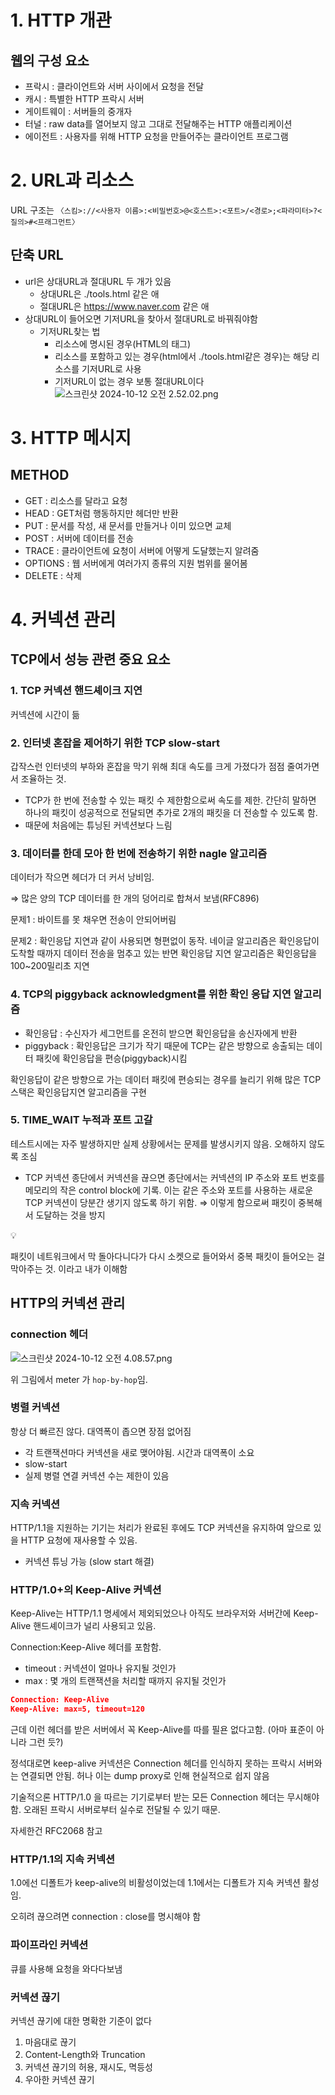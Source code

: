 # 1. HTTP 개관

## 웹의 구성 요소

- 프락시 : 클라이언트와 서버 사이에서 요청을 전달
- 캐시 : 특별한 HTTP 프락시 서버
- 게이트웨이 : 서버들의 중개자
- 터널 : raw data를 열어보지 않고 그대로 전달해주는 HTTP 애플리케이션
- 에이전트 : 사용자를 위해 HTTP 요청을 만들어주는 클라이언트 프로그램

# 2. URL과 리소스

URL 구조는 `〈스킴>://<사용자 이름>:<비밀번호>@<호스트>:<포트>/<경로>;<파라미터>?<질의>#<프래그먼트〉`

## 단축 URL

- url은 상대URL과 절대URL 두 개가 있음
  - 상대URL은 ./tools.html 같은 애
  - 절대URL은 https://www.naver.com 같은 애
- 상대URL이 들어오면 기저URL을 찾아서 절대URL로 바꿔줘야함
  - 기저URL찾는 법
    - 리소스에 명시된 경우(HTML의 <base>태그)
    - 리소스를 포함하고 있는 경우(html에서 ./tools.html같은 경우)는 해당 리소스를 기저URL로 사용
    - 기저URL이 없는 경우 보통 절대URL이다
      ![스크린샷 2024-10-12 오전 2.52.02.png](https://prod-files-secure.s3.us-west-2.amazonaws.com/af55a34b-9237-4a8d-9996-7f267aeaa8d5/0bf6c4d0-e7ff-47fc-b3dd-420da3f0312f/%E1%84%89%E1%85%B3%E1%84%8F%E1%85%B3%E1%84%85%E1%85%B5%E1%86%AB%E1%84%89%E1%85%A3%E1%86%BA_2024-10-12_%E1%84%8B%E1%85%A9%E1%84%8C%E1%85%A5%E1%86%AB_2.52.02.png)

# 3. HTTP 메시지

## METHOD

- GET : 리소스를 달라고 요청
- HEAD : GET처럼 행동하지만 헤더만 반환
- PUT : 문서를 작성, 새 문서를 만들거나 이미 있으면 교체
- POST : 서버에 데이터를 전송
- TRACE : 클라이언트에 요청이 서버에 어떻게 도달했는지 알려줌
- OPTIONS : 웹 서버에게 여러가지 종류의 지원 범위를 물어봄
- DELETE : 삭제

# 4. 커넥션 관리

## TCP에서 성능 관련 중요 요소

### 1. TCP 커넥션 핸드셰이크 지연

커넥션에 시간이 듦

### 2. 인터넷 혼잡을 제어하기 위한 TCP slow-start

갑작스런 인터넷의 부하와 혼잡을 막기 위해 최대 속도를 크게 가졌다가 점점 줄여가면서 조율하는 것.

- TCP가 한 번에 전송할 수 있는 패킷 수 제한함으로써 속도를 제한. 간단히 말하면 하나의 패킷이 성공적으로 전달되면 추가로 2개의 패킷을 더 전송할 수 있도록 함.
- 때문에 처음에는 튜닝된 커넥션보다 느림

### 3. 데이터를 한데 모아 한 번에 전송하기 위한 nagle 알고리즘

데이터가 작으면 헤더가 더 커서 낭비임.

⇒ 많은 양의 TCP 데이터를 한 개의 덩어리로 합쳐서 보냄(RFC896)

문제1 : 바이트를 못 채우면 전송이 안되어버림

문제2 : 확인응답 지연과 같이 사용되면 형편없이 동작. 네이글 알고리즘은 확인응답이 도착할 때까지 데이터 전송을 멈추고 있는 반면 확인응답 지연 알고리즘은 확인응답을 100~200밀리초 지연

### 4. TCP의 piggyback acknowledgment를 위한 확인 응답 지연 알고리즘

- 확인응답 : 수신자가 세그먼트를 온전히 받으면 확인응답을 송신자에게 반환
- piggyback : 확인응답은 크기가 작기 때문에 TCP는 같은 방향으로 송출되는 데이터 패킷에 확인응답을 편승(piggyback)시킴

확인응답이 같은 방향으로 가는 데이터 패킷에 편승되는 경우를 늘리기 위해 많은 TCP 스택은 확인응답지연 알고리즘을 구현

### 5. TIME_WAIT 누적과 포트 고갈

테스트시에는 자주 발생하지만 실제 상황에서는 문제를 발생시키지 않음. 오해하지 않도록 조심

- TCP 커넥션 종단에서 커넥션을 끊으면 종단에서는 커넥션의 IP 주소와 포트 번호를 메모리의 작은 control block에 기록.
  이는 같은 주소와 포트를 사용하는 새로운 TCP 커넥션이 당분간 생기지 않도록 하기 위함.
  ⇒ 이렇게 함으로써 패킷이 중복해서 도달하는 것을 방지

<aside>
💡

패킷이 네트워크에서 막 돌아다니다가 다시 소켓으로 들어와서 중복 패킷이 들어오는 걸 막아주는 것. 이라고 내가 이해함

</aside>

## HTTP의 커넥션 관리

### connection 헤더

![스크린샷 2024-10-12 오전 4.08.57.png](https://prod-files-secure.s3.us-west-2.amazonaws.com/af55a34b-9237-4a8d-9996-7f267aeaa8d5/636567bc-0599-4063-b52d-f8f65858ed1d/%E1%84%89%E1%85%B3%E1%84%8F%E1%85%B3%E1%84%85%E1%85%B5%E1%86%AB%E1%84%89%E1%85%A3%E1%86%BA_2024-10-12_%E1%84%8B%E1%85%A9%E1%84%8C%E1%85%A5%E1%86%AB_4.08.57.png)

위 그림에서 meter 가 `hop-by-hop`임.

### 병렬 커넥션

항상 더 빠르진 않다. 대역폭이 좁으면 장점 없어짐

- 각 트랜잭션마다 커넥션을 새로 맺어야됨. 시간과 대역폭이 소요
- slow-start
- 실제 병렬 연결 커넥션 수는 제한이 있음

### 지속 커넥션

HTTP/1.1을 지원하는 기기는 처리가 완료된 후에도 TCP 커넥션을 유지하여 앞으로 있을 HTTP 요청에 재사용할 수 있음.

- 커넥션 튜닝 가능 (slow start 해결)

### HTTP/1.0+의 Keep-Alive 커넥션

Keep-Alive는 HTTP/1.1 명세에서 제외되었으나 아직도 브라우저와 서버간에 Keep-Alive 핸드셰이크가 널리 사용되고 있음.

Connection:Keep-Alive 헤더를 포함함.

- timeout : 커넥션이 얼마나 유지될 것인가
- max : 몇 개의 트랜잭션을 처리할 때까지 유지될 것인가

```json
Connection: Keep-Alive
Keep-Alive: max=5, timeout=120
```

근데 이런 헤더를 받은 서버에서 꼭 Keep-Alive를 따를 필욘 없다고함. (아마 표준이 아니라 그런 듯?)

정석대로면 keep-alive 커넥션은 Connection 헤더를 인식하지 못하는 프락시 서버와는 연결되면 안됨. 허나 이는 dump proxy로 인해 현실적으로 쉽지 않음

기술적으론 HTTP/1.0 을 따르는 기기로부터 받는 모든 Connection 헤더는 무시해야함. 오래된 프락시 서버로부터 실수로 전달될 수 있기 때문.

자세한건 RFC2068 참고

### HTTP/1.1의 지속 커넥션

1.0에선 디폴트가 keep-alive의 비활성이었는데 1.1에서는 디폴트가 지속 커넥션 활성임.

오히려 끊으려면 connection : close를 명시해야 함

### 파이프라인 커넥션

큐를 사용해 요청을 와다다보냄

### 커넥션 끊기

커넥션 끊기에 대한 명확한 기준이 없다

1. 마음대로 끊기
2. Content-Length와 Truncation
3. 커넥션 끊기의 허용, 재시도, 멱등성
4. 우아한 커넥션 끊기
